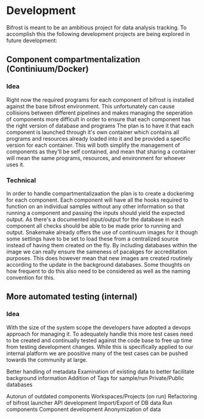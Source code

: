 # Development

Bifrost is meant to be an ambitious project for data analysis tracking. To accomplish this the following development projects are being explored in future development:

## Component compartmentalization (Continiuum/Docker)

### Idea
Right now the required programs for each component of bifrost is installed against the base bifrost environment. This unfortunately can cause collisions between different pipelines and makes managing the seperation of components more difficult in order to ensure that each component has the right version of database and programs 
The plan is to have it that each component is launched through it's own container which contains all programs and resources already loaded into it and be provided a specific version for each container. This will both simplify the management of components as they'll be self contained, and mean that sharing a container will mean the same programs, resources, and environment for whoever uses it. 

### Technical
In order to handle compartmentalizaation the plan is to create a dockerimg for each component. Each component will have all the hooks required to function on an individual samples without any other information so that running a component and passing the inputs should yield the expected output. As there's a documented input/output for the database in each component all checks should be able to be made prior to running and output. Snakemake already offers the use of continuum images for it though some settings have to be set to load these from a centralized source instead of having them created on the fly. By including databases within the image we can really ensure the sameness of pacakges for accreditation purposes. This does however mean that new images are created routinely according to the update in the background databases. Some thoughts on how frequent to do this also need to be considered as well as the naming convention for this.

## More automated testing (internal)

### Idea
With the size of the system scope the developers have adopted a devops approach for managing it. To adequately handle this more test cases need to be created and continually tested against the code base to free up time from testing development changes. While this is specifically applied to our internal platform we are poositive many of the test cases can be pushed towards the community at large.

Better handling of metadata
Examination of existing data to better facilitate background information
Addition of Tags for sample/run
Private/Public databases

Autorun of outdated components
Workspaces/Projects (on run)
Refactoring of bifrost launcher
API development
Import/Export of DB data
Run components
Component development
Anonymization of data